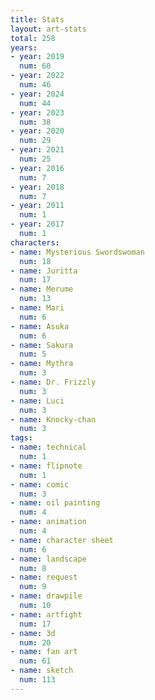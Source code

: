 ```yaml
---
title: Stats
layout: art-stats
total: 258
years:
- year: 2019
  num: 60
- year: 2022
  num: 46
- year: 2024
  num: 44
- year: 2023
  num: 38
- year: 2020
  num: 29
- year: 2021
  num: 25
- year: 2016
  num: 7
- year: 2018
  num: 7
- year: 2011
  num: 1
- year: 2017
  num: 1
characters:
- name: Mysterious Swordswoman
  num: 18
- name: Juritta
  num: 17
- name: Merume
  num: 13
- name: Mari
  num: 6
- name: Asuka
  num: 6
- name: Sakura
  num: 5
- name: Mythra
  num: 3
- name: Dr. Frizzly
  num: 3
- name: Luci
  num: 3
- name: Knocky-chan
  num: 3
tags:
- name: technical
  num: 1
- name: flipnote
  num: 1
- name: comic
  num: 3
- name: oil painting
  num: 4
- name: animation
  num: 4
- name: character sheet
  num: 6
- name: landscape
  num: 8
- name: request
  num: 9
- name: drawpile
  num: 10
- name: artfight
  num: 17
- name: 3d
  num: 20
- name: fan art
  num: 61
- name: sketch
  num: 113
---
```

